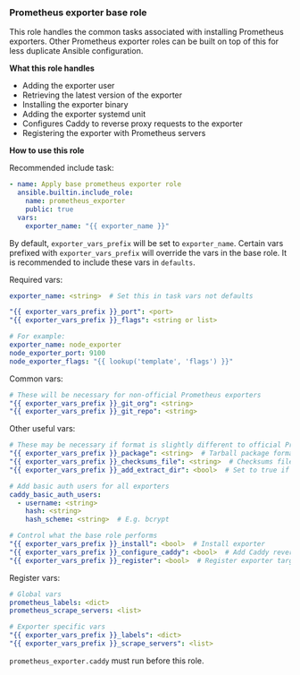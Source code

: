 ### Prometheus exporter base role

This role handles the common tasks associated with installing Prometheus exporters.
Other Prometheus exporter roles can be built on top of this for less duplicate Ansible configuration.

**What this role handles**

* Adding the exporter user
* Retrieving the latest version of the exporter
* Installing the exporter binary
* Adding the exporter systemd unit
* Configures Caddy to reverse proxy requests to the exporter
* Registering the exporter with Prometheus servers

**How to use this role**

Recommended include task:

```yaml
- name: Apply base prometheus exporter role
  ansible.builtin.include_role:
    name: prometheus_exporter
    public: true
  vars:
    exporter_name: "{{ exporter_name }}"
```

By default, `exporter_vars_prefix` will be set to `exporter_name`.
Certain vars prefixed with `exporter_vars_prefix`
will override the vars in the base role.
It is recommended to include these vars in `defaults`.

Required vars:

```yaml
exporter_name: <string>  # Set this in task vars not defaults

"{{ exporter_vars_prefix }}_port": <port>
"{{ exporter_vars_prefix }}_flags": <string or list> 

# For example:
exporter_name: node_exporter
node_exporter_port: 9100
node_exporter_flags: "{{ lookup('template', 'flags') }}"
```

Common vars:

```yaml
# These will be necessary for non-official Prometheus exporters
"{{ exporter_vars_prefix }}_git_org": <string>
"{{ exporter_vars_prefix }}_git_repo": <string>
```

Other useful vars:

```yaml
# These may be necessary if format is slightly different to official Prometheus exporters
"{{ exporter_vars_prefix }}_package": <string>  # Tarball package format (use '_version' to get latest version)
"{{ exporter_vars_prefix }}_checksums_file": <string>  # Checksums filename
"{{ exporter_vars_prefix }}_add_extract_dir": <bool>  # Set to true if the package doesn't extract to a directory

# Add basic auth users for all exporters
caddy_basic_auth_users:
  - username: <string>
    hash: <string>
    hash_scheme: <string>  # E.g. bcrypt

# Control what the base role performs
"{{ exporter_vars_prefix }}_install": <bool>  # Install exporter
"{{ exporter_vars_prefix }}_configure_caddy": <bool>  # Add Caddy reverse proxy for exporter
"{{ exporter_vars_prefix }}_register": <bool>  # Register exporter target with Prometheus servers
```

Register vars:

```yaml
# Global vars
prometheus_labels: <dict> 
prometheus_scrape_servers: <list>

# Exporter specific vars
"{{ exporter_vars_prefix }}_labels": <dict>
"{{ exporter_vars_prefix }}_scrape_servers": <list>
```

`prometheus_exporter.caddy` must run before this role.
